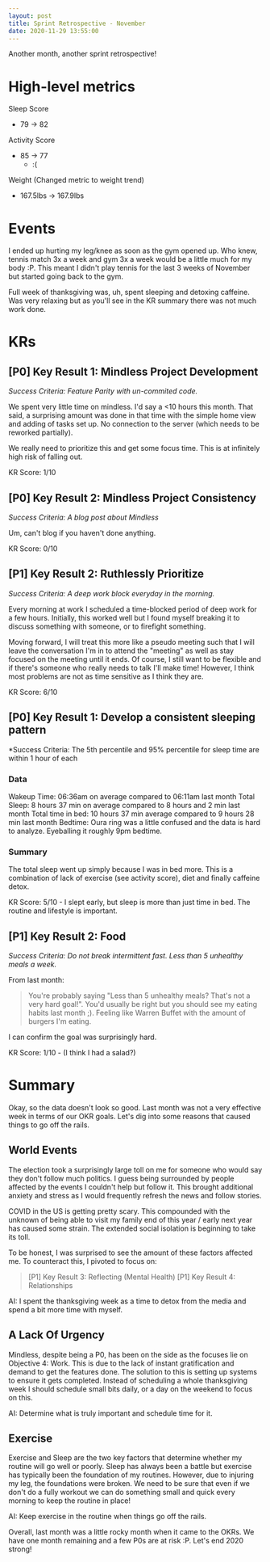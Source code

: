 ```yaml
---
layout: post
title: Sprint Retrospective - November
date: 2020-11-29 13:55:00
---
```


Another month, another sprint retrospective!

# High-level metrics
Sleep Score
* 79 -> 82

Activity Score
* 85 -> 77
  * :(

Weight (Changed metric to weight trend)
* 167.5lbs -> 167.9lbs

# Events

I ended up hurting my leg/knee as soon as the gym opened up. Who knew, tennis match 3x a week and gym 3x a
week would be a little much for my body :P. This meant I didn't play tennis for the last 3 weeks of
November but started going back to the gym. 

Full week of thanksgiving was, uh, spent sleeping and detoxing caffeine. Was very relaxing but as
you'll see in the KR summary there was not much work done.

# KRs

## [P0] Key Result 1: Mindless Project Development

*Success Criteria: Feature Parity with un-commited code.* 

We spent very little time on mindless. I'd say a <10 hours this month. That said, a surprising
amount was done in that time with the simple home view and adding of tasks set up. No connection to
the server (which needs to be reworked partially). 

We really need to prioritize this and get some focus time. This is at infinitely high risk of
falling out.

KR Score: 1/10

## [P0] Key Result 2: Mindless Project Consistency

*Success Criteria: A blog post about Mindless*

Um, can't blog if you haven't done anything.

KR Score: 0/10

## [P1] Key Result 2: Ruthlessly Prioritize

*Success Criteria: A deep work block everyday in the morning.*

Every morning at work I scheduled a time-blocked period of deep work for a few hours. Initially,
this worked well but I found myself breaking it to discuss something with someone, or to firefight
something.

Moving forward, I will treat this more like a pseudo meeting such that I will leave the conversation
I'm in to attend the "meeting" as well as stay focused on the meeting until it ends. Of course, I
still want to be flexible and if there's someone who really needs to talk I'll make time! However, I
think most problems are not as time sensitive as I think they are.

KR Score: 6/10

## [P0] Key Result 1: Develop a consistent sleeping pattern

*Success Criteria: The 5th percentile and 95% percentile for sleep time are within 1 hour of each

### Data

Wakeup Time: 06:36am on average compared to 06:11am last month
Total Sleep: 8 hours 37 min on average compared to 8 hours and 2 min last month
Total time in bed: 10 hours 37 min average compared to 9 hours 28 min last month
Bedtime: Oura ring was a little confused and the data is hard to analyze. Eyeballing it roughly 9pm
bedtime.

### Summary

The total sleep went up simply because I was in bed more. This is a combination of lack of exercise
(see activity score), diet and finally caffeine detox.

KR Score: 5/10 - I slept early, but sleep is more than just time in bed. The routine and lifestyle
is important.

## [P1] Key Result 2: Food

*Success Criteria: Do not break intermittent fast. Less than 5 unhealthy meals a week.*

From last month:

> You're probably saying "Less than 5 unhealthy meals? That's not a very hard goal!". You'd usually be
right but you should see my eating habits last month ;). Feeling like Warren Buffet with the amount
of burgers I'm eating.

I can confirm the goal was surprisingly hard. 

KR Score: 1/10 - (I think I had a salad?)

# Summary

Okay, so the data doesn't look so good. Last month was not a very effective week in terms of our OKR
goals. Let's dig into some reasons that caused things to go off the rails.

## World Events

The election took a surprisingly large toll on me for someone who would say they don't follow much
politics. I guess being surrounded by people affected by the events I couldn't help but follow it.
This brought additional anxiety and stress as I would frequently refresh the news and follow
stories.

COVID in the US is getting pretty scary. This compounded with the unknown of being able to visit my
family end of this year / early next year has caused some strain. The extended social isolation is
beginning to take its toll.

To be honest, I was surprised to see the amount of these factors affected me. To counteract this, I
pivoted to focus on:

> [P1] Key Result 3: Reflecting (Mental Health)
> [P1] Key Result 4: Relationships


AI: I spent the thanksgiving week as a time to detox from the media and spend a bit more time with
myself.

## A Lack Of Urgency

Mindless, despite being a P0, has been on the side as the focuses lie on Objective 4: Work. This is
due to the lack of instant gratification and demand to get the features done. The solution to this
is setting up systems to ensure it gets completed. Instead of scheduling a whole thanksgiving week I
should schedule small bits daily, or a day on the weekend to focus on this.

AI: Determine what is truly important and schedule time for it.

## Exercise

Exercise and Sleep are the two key factors that determine whether my routine will go well or poorly.
Sleep has always been a battle but exercise has typically been the foundation of my routines.
However, due to injuring my leg, the foundations were broken. We need to be sure that even if we
don't do a fully workout we can do something small and quick every morning to keep the routine in
place!

AI: Keep exercise in the routine when things go off the rails.

Overall, last month was a little rocky month when it came to the OKRs. We have one month remaining
and a few P0s are at risk :P. Let's end 2020 strong!
